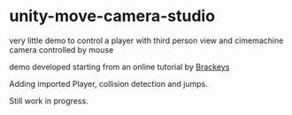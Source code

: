 # unity-move-camera-studio

very little demo to control a player with third person view and cimemachine camera controlled by mouse

demo developed starting from an online tutorial by [Brackeys](https://www.youtube.com/watch?v=4HpC--2iowE&list=PLB609VG7NivvxnysNBr0s01jqW0jfqwK1&index=18&ab_channel=Brackeys)

Adding imported Player, collision detection and jumps.

Still work in progress.
